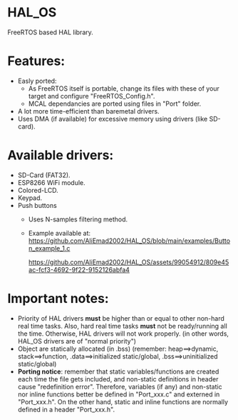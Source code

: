 # HAL_OS
FreeRTOS based HAL library.

# Features:
  * Easly ported:
    * As FreeRTOS itself is portable, change its files with these of your target and configure "FreeRTOS_Config.h".
    * MCAL dependancies are ported using files in "Port" folder.
  * A lot more time-efficient than baremetal drivers.
  * Uses DMA (if available) for excessive memory using drivers (like SD-card).

# Available drivers:
  * SD-Card (FAT32).
  * ESP8266 WiFi module.
  * Colored-LCD.
  * Keypad.
  * Push buttons
    * Uses N-samples filtering method.
    * Example available at: https://github.com/AliEmad2002/HAL_OS/blob/main/examples/Button_example_1.c
       
       https://github.com/AliEmad2002/HAL_OS/assets/99054912/809e45ac-fcf3-4692-9f22-9152126abfa4


    

# Important notes:
  * Priority of HAL drivers **must** be higher than or equal to other non-hard real time tasks. Also, hard real time tasks **must** not be ready/running all the time. Otherwise, HAL drivers will not work properly. (in other words, HAL_OS drivers are of "normal priority")
  * Object are statically allocated (in .bss) (remember: heap==>dynamic, stack==>function, .data==>initialized static/global, .bss==>uninitialized static/global)
  * **Porting notice**: remember that static variables/functions are created each time the file gets included, and non-static definitions in header cause "redefinition error". Therefore, variables (if any) and non-static nor inline functions better be defined in "Port_xxx.c" and externed in "Port_xxx.h". On the other hand, static and inline functions are normally defined in a header "Port_xxx.h".

